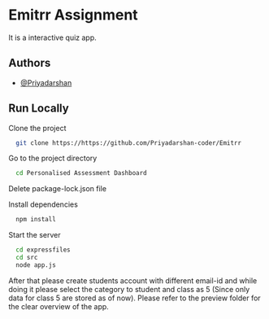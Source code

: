 

# Emitrr Assignment
It is a interactive quiz app.







## Authors

- [@Priyadarshan](https://www.github.com/https://github.com/Priyadarshan-coder)








## Run Locally

Clone the project

```bash
  git clone https://https://github.com/Priyadarshan-coder/Emitrr
```

Go to the project directory

```bash
  cd Personalised Assessment Dashboard

```
Delete package-lock.json file

Install dependencies

```bash
  npm install
```

Start the server

```bash
  cd expressfiles
  cd src
  node app.js
```

After that please create students account with different email-id and while doing it please select the category to student and class as 5 (Since only data for class 5 are stored as of now).
Please refer to the preview folder for the clear overview of the app.